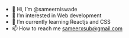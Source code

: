 - 👋 Hi, I’m @sameerniswade
- 👀 I’m interested in Web development 
- 🌱 I’m currently learning Reactjs and CSS
- 📫 How to reach me sameerxsub@gmail.com

<!---
sameerniswade/sameerniswade is a ✨ special ✨ repository because its `README.md` (this file) appears on your GitHub profile.
You can click the Preview link to take a look at your changes.
--->
